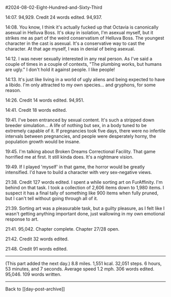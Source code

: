 #2024-08-02-Eight-Hundred-and-Sixty-Third

14:07.  94,929.  Credit 24 words edited.  94,937.

14:08.  You know, I think it's actually fucked up that Octavia is canonically asexual in Helluva Boss.  It's okay in isolation, I'm asexual myself, but it strikes me as part of the weird conservatism of Helluva Boss.  The youngest character in the cast is asexual.  It's a conservative way to cast the character.  At that age myself, I was in denial of being asexual.

14:12.  I was never sexually interested in any real person.  As I've said a couple of times in a couple of contexts, "The plumbing works, but humans are ugly."  I don't hold it against people.  I like people!

14:13.  It's just like living in a world of ugly aliens and being expected to have a libido.  I'm only attracted to my own species... and gryphons, for some reason.

14:26.  Credit 14 words edited.  94,951.

14:41.  Credit 18 words edited.

19:41.  I've been entranced by sexual content.  It's such a stripped down breeder simulation...  A life of nothing but sex, in a body tuned to be extremely capable of it.  If pregnancies took five days, there were no infertile intervals between pregnancies, and people were desperately horny, the population growth would be insane.

19:45.  I'm talking about Broken Dreams Correctional Facility.  That game horrified me at first.  It still kinda does.  It's a nightmare vision.

19:49.  If I played 'myself' in that game, the horror would be greatly intensified.  I'd have to build a character with very sex-negative views.

21:38.  Credit 127 words edited.  I spent a while sorting art on FurAffinity.  I'm behind on that task.  I took a collection of 2,606 items down to 1,980 items.  I suspect it has a final tally of something like 900 items when fully pruned, but I can't tell without going through all of it.

21:39.  Sorting art was a pleasurable task, but a guilty pleasure, as I felt like I wasn't getting anything important done, just wallowing in my own emotional response to art.

21:41.  95,042.  Chapter complete.  Chapter 27/28 open.

21:42.  Credit 32 words edited.

21:48.  Credit 91 words edited.

---
(This part added the next day.)  8.8 miles.  1,551 kcal.  32,051 steps.  6 hours, 53 minutes, and 7 seconds.  Average speed 1.2 mph.  306 words edited.  95,046.  109 words written.

---
Back to [[day-post-archive]]